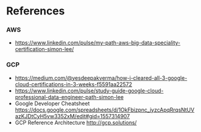 # References

### AWS
* https://www.linkedin.com/pulse/my-path-aws-big-data-speciality-certification-simon-lee/

### GCP
* https://medium.com/@yesdeepakverma/how-i-cleared-all-3-google-cloud-certifications-in-3-weeks-f5591aa22572
* https://www.linkedin.com/pulse/study-guide-google-cloud-professional-data-engineer-path-simon-lee
* Google Developer Cheatsheet https://docs.google.com/spreadsheets/d/1OkFbizpnc_iyzcApqRrqsNtUVazKJDtCyH5vw3352xM/edit#gid=1557314907
* GCP Reference Architecture http://gcp.solutions/
